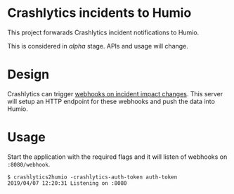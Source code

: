 # Crashlytics incidents to Humio

This project forwarads Crashlytics incident notifications to Humio.

This is considered in *alpha* stage. APIs and usage will change.

# Design

Crashlytics can trigger [webhooks on incident impact changes](https://docs.fabric.io/android/crashlytics/custom-web-hooks.html?web%20hooks#custom-web-hooks).
This server will setup an HTTP endpoint for these webhooks and push the data into Humio.

# Usage

Start the application with the required flags and it will listen of webhooks on `:8080/webhook`.

```
$ crashlytics2humio -crashlytics-auth-token auth-token
2019/04/07 12:20:31 Listening on :8080
```
